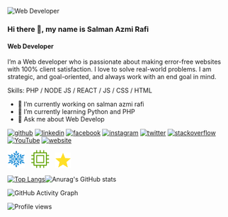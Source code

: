 ![Web Developer](https://www.fegno.com/wp-content/uploads/2022/03/web-development-company-in-kochi.gif)

### Hi there 👋, my name is Salman Azmi Rafi
#### Web Developer

I’m a Web developer who is passionate about making error-free websites with 100% client satisfaction. I love to solve real-world problems. I am strategic, and goal-oriented, and always work with an end goal in mind.

Skills: PHP / NODE JS / REACT / JS /  CSS / HTML 

- 🔭 I’m currently working on salman azmi rafi 
- 🌱 I’m currently learning Python and PHP 
- 💬 Ask me about Web Develop 


[<img src='https://cdn.jsdelivr.net/npm/simple-icons@3.0.1/icons/github.svg' alt='github' height='40'>](https://github.com/salmanazmirafi)  [<img src='https://cdn.jsdelivr.net/npm/simple-icons@3.0.1/icons/linkedin.svg' alt='linkedin' height='40'>](https://www.linkedin.com/in/salmanazmirafi/)  [<img src='https://cdn.jsdelivr.net/npm/simple-icons@3.0.1/icons/facebook.svg' alt='facebook' height='40'>](https://www.facebook.com/salmanazmirafi)  [<img src='https://cdn.jsdelivr.net/npm/simple-icons@3.0.1/icons/instagram.svg' alt='instagram' height='40'>](https://www.instagram.com/salmanazmirafi/)  [<img src='https://cdn.jsdelivr.net/npm/simple-icons@3.0.1/icons/twitter.svg' alt='twitter' height='40'>](https://twitter.com/salmanazmirafi)  [<img src='https://cdn.jsdelivr.net/npm/simple-icons@3.0.1/icons/stackoverflow.svg' alt='stackoverflow' height='40'>](https://stackoverflow.com/users/salmanazmirafi)  [<img src='https://cdn.jsdelivr.net/npm/simple-icons@3.0.1/icons/youtube.svg' alt='YouTube' height='40'>](https://www.youtube.com/channel/salmanazmirafi)  [<img src='https://cdn.jsdelivr.net/npm/simple-icons@3.0.1/icons/icloud.svg' alt='website' height='40'>](https//www.salmanazmirafi.com)  

<a href='https://archiveprogram.github.com/'><img src='https://raw.githubusercontent.com/acervenky/animated-github-badges/master/assets/acbadge.gif' width='40' height='40'></a> <a href='https://docs.github.com/en/developers'><img src='https://raw.githubusercontent.com/acervenky/animated-github-badges/master/assets/devbadge.gif' width='40' height='40'></a> <a href='https://stars.github.com/'><img src='https://raw.githubusercontent.com/acervenky/animated-github-badges/master/assets/starbadge.gif' width='35' height='35'></a> 

[![Top Langs](https://github-readme-stats.vercel.app/api/top-langs/?username=salmanazmirafi&layout=compact)](https://github.com/salmanazmirafi/github-readme-stats)![Anurag's GitHub stats](https://github-readme-stats.vercel.app/api?username=salmanazmirafi&show_icons=true&theme=radical)

![GitHub Activity Graph](https://activity-graph.herokuapp.com/graph?username=salmanazmirafi)  

![Profile views](https://gpvc.arturio.dev/salmanazmirafi)  

